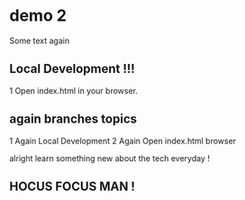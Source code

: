 # demo 2

Some text again 

## Local Development !!!


1 Open index.html in your browser.

## again branches topics 

1 Again Local Development 
2 Again Open index.html browser


alright learn something new about the tech everyday !

## HOCUS FOCUS MAN !
